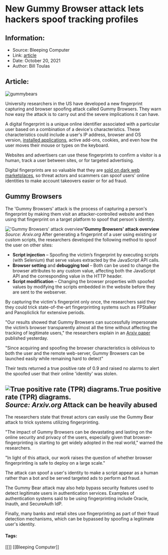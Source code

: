 # New Gummy Browser attack lets hackers spoof tracking profiles
### 

## Information:
+ Source: Bleeping Computer
+ Link: [article](https://www.bleepingcomputer.com/news/security/new-gummy-browser-attack-lets-hackers-spoof-tracking-profiles/)
+ Date: October 20, 2021
+ Author: Bill Toulas


## Article:
![gummybears](https://www.bleepstatic.com/content/hl-images/2021/10/20/gummybears.jpg)


University researchers in the US have developed a new fingerprint capturing and browser spoofing attack called Gummy Browsers. They warn how easy the attack is to carry out and the severe implications it can have.


A digital fingerprint is a unique online identifier associated with a particular user based on a combination of a device's characteristics. These characteristics could include a user's IP address, browser and OS version, [installed applications](https://www.bleepingcomputer.com/news/security/cross-browser-tracking-vulnerability-tracks-you-via-installed-apps/), active add-ons, cookies, and even how the user moves their mouse or types on the keyboard.


Websites and advertisers can use these fingerprints to confirm a visitor is a human, track a user between sites, or for targeted advertising.


Digital fingerprints are so valuable that they are [sold on dark web marketplaces](https://www.bleepingcomputer.com/news/security/criminal-market-sells-over-60k-digital-identities-for-5-200/), so threat actors and scammers can spoof users' online identities to make account takeovers easier or for ad fraud.


Gummy Browsers
--------------


The 'Gummy Browsers' attack is the process of capturing a person's fingerprint by making them visit an attacker-controlled website and then using that fingerprint on a target platform to spoof that person's identity.



!['Gummy Browsers' attack overview](https://www.bleepstatic.com/images/news/u/1220909/Security/overview.jpg)**'Gummy Browsers' attack overview**  
*Source: Arxiv.org*
After generating a fingerprint of a user using existing or custom scripts, the researchers developed the following method to spoof the user on other sites:


* **Script injection** – Spoofing the victim’s fingerprint by executing scripts (with Selenium) that serve values extracted by the JavaScript API calls.
* **Browser setting** and **debugging tool** – Both can be used to change the browser attributes to any custom value, affecting both the JavaScript API and the corresponding value in the HTTP header.
* **Script modification** – Changing the browser properties with spoofed values by modifying the scripts embedded in the website before they are sent to the webserver.


By capturing the victim's fingerprint only once, the researchers said they they could trick state-of-the-art fingerprinting systems such as FPStalker and Panopliclick for extensive periods.


"Our results showed that Gummy Browsers can successfully impersonate the victim’s browser transparently almost all the time without affecting the tracking of legitimate users," the researchers explain in an [Arxiv paper](http://arxiv.org/pdf/2110.10129.pdf) published yesterday.


"Since acquiring and spoofing the browser characteristics is oblivious to both the user and the remote web-server, Gummy Browsers can be launched easily while remaining hard to detect"


Their tests returned a true positive rate of 0.9 and raised no alarms to alert the spoofed user that their online 'identity' was stolen.



![True positive rate (TPR) diagrams. ](https://www.bleepstatic.com/images/news/u/1220909/Security/tpr%20diagrams.jpg)**True positive rate (TPR) diagrams.**  
*Source: Arxiv.org*
Attack can be heavily abused
----------------------------


The researchers state that threat actors can easily use the Gummy Bear attack to trick systems utilizing fingerprinting.


"The impact of Gummy Browsers can be devastating and lasting on the online security and privacy of the users, especially given that browser-fingerprinting is starting to get widely adopted in the real world," warned the researchers.


"In light of this attack, our work raises the question of whether browser fingerprinting is safe to deploy on a large scale."


The attack can spoof a user's identity to make a script appear as a human rather than a bot and be served targeted ads to perform ad fraud.


The Gummy Bear attack may also help bypass security features used to detect legitimate users in authentication services. Examples of authentication systems said to be using fingerprinting include Oracle, Inauth, and SecureAuth IdP.


Finally, many banks and retail sites use fingerprinting as part of their fraud detection mechanisms, which can be bypassed by spoofing a legitimate user's identity.




#### Tags:
[[]] [[Bleeping Computer]]
